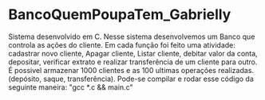 # BancoQuemPoupaTem_Gabrielly

Sistema desenvolvido em C.
Nesse sistema desenvolvemos um Banco que controla as ações do cliente. Em cada função foi feito uma atividade: cadastrar novo cliente, Apagar cliente, Listar cliente, debitar valor da conta, depositar, verificar extrato e realizar transferência de um cliente para outro.
É possivel armazenar 1000 clientes e as 100 ultimas operações realizadas. (depósito, saque, transferência).
Pode-se compilar e rodar esse código da seguinte maneira: "gcc *.c && main.c"
